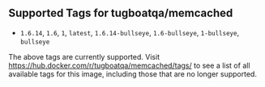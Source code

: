 ## Supported Tags for tugboatqa/memcached

* `1.6.14`, `1.6`, `1`, `latest`, `1.6.14-bullseye`, `1.6-bullseye`, `1-bullseye`, `bullseye`

The above tags are currently supported. Visit https://hub.docker.com/r/tugboatqa/memcached/tags/ to see a list of all available tags for this image, including those that are no longer supported.

